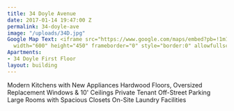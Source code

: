 ```yaml
---
title: 34 Doyle Avenue
date: 2017-01-14 19:47:00 Z
permalink: 34-doyle-ave
image: "/uploads/34D.jpg"
Google Map Text: <iframe src="https://www.google.com/maps/embed?pb=!1m18!1m12!1m3!1d2972.5203275594963!2d-71.40996068505736!3d41.83862597586335!2m3!1f0!2f0!3f0!3m2!1i1024!2i768!4f13.1!3m3!1m2!1s0x89e444e022ece683%3A0xff78f6da831a0a44!2s34+Doyle+Ave%2C+Providence%2C+RI+02906!5e0!3m2!1sen!2sus!4v1484423628780"
  width="600" height="450" frameborder="0" style="border:0" allowfullscreen></iframe>
Apartments:
- 34 Doyle First Floor
layout: building
---
```


Modern Kitchens with New Appliances
Hardwood Floors, Oversized Replacement Windows & 10' Ceilings
Private Tenant Off-Street Parking
Large Rooms with Spacious Closets
On-Site Laundry Facilities
